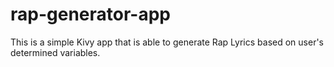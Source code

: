 # rap-generator-app
This is a simple Kivy app that is able to generate Rap Lyrics based on user's determined variables.
